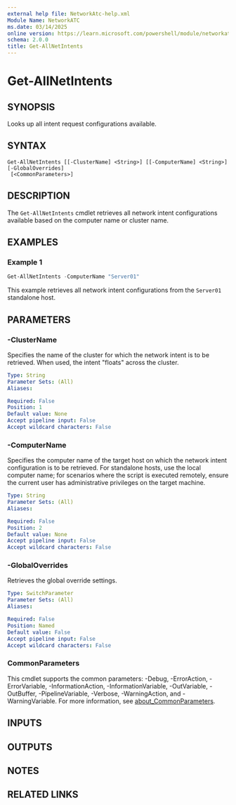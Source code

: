 ```yaml
---
external help file: NetworkAtc-help.xml
Module Name: NetworkATC
ms.date: 03/14/2025
online version: https://learn.microsoft.com/powershell/module/networkatc/get-allnetintents?view=windowsserver2025-ps&wt.mc_id=ps-gethelp
schema: 2.0.0
title: Get-AllNetIntents
---
```


# Get-AllNetIntents

## SYNOPSIS
Looks up all intent request configurations available.

## SYNTAX

```
Get-AllNetIntents [[-ClusterName] <String>] [[-ComputerName] <String>] [-GlobalOverrides]
 [<CommonParameters>]
```

## DESCRIPTION

The `Get-AllNetIntents` cmdlet retrieves all network intent configurations
available based on the computer name or cluster name.

## EXAMPLES

### Example 1

```powershell
Get-AllNetIntents -ComputerName "Server01"
```

This example retrieves all network intent configurations from the `Server01` standalone host.

## PARAMETERS

### -ClusterName

Specifies the name of the cluster for which the network intent is to be
retrieved. When used, the intent "floats" across the cluster.

```yaml
Type: String
Parameter Sets: (All)
Aliases:

Required: False
Position: 1
Default value: None
Accept pipeline input: False
Accept wildcard characters: False
```

### -ComputerName

Specifies the computer name of the target host on which the network
intent configuration is to be retrieved. For standalone hosts, use the local
computer name; for scenarios where the script is executed remotely, ensure the
current user has administrative privileges on the target machine.

```yaml
Type: String
Parameter Sets: (All)
Aliases:

Required: False
Position: 2
Default value: None
Accept pipeline input: False
Accept wildcard characters: False
```

### -GlobalOverrides

Retrieves the global override settings.

```yaml
Type: SwitchParameter
Parameter Sets: (All)
Aliases:

Required: False
Position: Named
Default value: False
Accept pipeline input: False
Accept wildcard characters: False
```

### CommonParameters

This cmdlet supports the common parameters: -Debug, -ErrorAction,
-ErrorVariable, -InformationAction, -InformationVariable, -OutVariable,
-OutBuffer, -PipelineVariable, -Verbose, -WarningAction, and -WarningVariable.
For more information, see
[about_CommonParameters](/powershell/module/microsoft.powershell.core/about/about_commonparameters).

## INPUTS

## OUTPUTS

## NOTES

## RELATED LINKS
